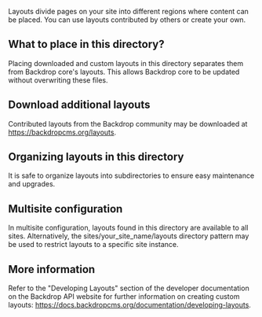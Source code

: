 Layouts divide pages on your site into different regions where content can be
placed. You can use layouts contributed by others or create your own.

What to place in this directory?
--------------------------------

Placing downloaded and custom layouts in this directory separates them from
Backdrop core's layouts. This allows Backdrop core to be updated without
overwriting these files.

Download additional layouts
---------------------------

Contributed layouts from the Backdrop community may be downloaded at
https://backdropcms.org/layouts.

Organizing layouts in this directory
------------------------------------

It is safe to organize layouts into subdirectories to ensure easy maintenance
and upgrades.

Multisite configuration
-----------------------

In multisite configuration, layouts found in this directory are available to all
sites. Alternatively, the sites/your_site_name/layouts directory pattern may be
used to restrict layouts to a specific site instance.

More information
-----------------

Refer to the "Developing Layouts" section of the developer documentation on the
Backdrop API website for further information on creating custom layouts:
https://docs.backdropcms.org/documentation/developing-layouts.

